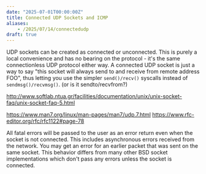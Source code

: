 ```yaml
---
date: "2025-07-01T00:00:00Z"
title: Connected UDP Sockets and ICMP
aliases:
    - /2025/07/14/connectedudp
draft: true
---
```


UDP sockets can be created as connected or unconnected. This is purely a local
convenience and has no bearing on the protocol - it's the same connectionless
UDP protocol either way. A connected UDP socket is just a way to say "this
socket will always send to and receive from remote address FOO", thus letting
you use the simpler `send()/recv()` syscalls instead of `sendmsg()/recvmsg()`. 
(or is it sendto/recvfrom?)


http://www.softlab.ntua.gr/facilities/documentation/unix/unix-socket-faq/unix-socket-faq-5.html

https://www.man7.org/linux/man-pages/man7/udp.7.html
https://www.rfc-editor.org/rfc/rfc1122#page-78

All fatal errors will be passed to the user as an error return
       even when the socket is not connected.  This includes asynchronous
       errors received from the network.  You may get an error for an
       earlier packet that was sent on the same socket.  This behavior
       differs from many other BSD socket implementations which don't
       pass any errors unless the socket is connected.